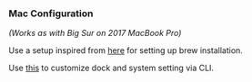 ### Mac Configuration 
_(Works as with Big Sur on 2017 MacBook Pro)_


Use a setup inspired from [here](https://github.com/sebastienrousseau/dotfiles/tree/master/homebrew) for setting up brew installation.

Use [this](https://github.com/webpro/dotfiles/tree/master/macos) to customize dock and system setting via CLI.
